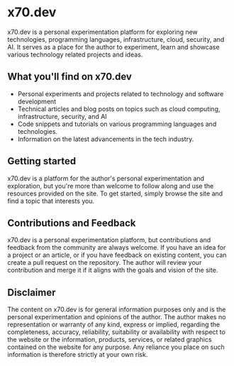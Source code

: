 # x70.dev

x70.dev is a personal experimentation platform for exploring new technologies, programming languages, infrastructure, cloud, security, and AI. It serves as a place for the author to experiment, learn and showcase various technology related projects and ideas.

## What you'll find on x70.dev

- Personal experiments and projects related to technology and software development
- Technical articles and blog posts on topics such as cloud computing, infrastructure, security, and AI
- Code snippets and tutorials on various programming languages and technologies.
- Information on the latest advancements in the tech industry.

## Getting started

x70.dev is a platform for the author's personal experimentation and exploration, but you're more than welcome to follow along and use the resources provided on the site. To get started, simply browse the site and find a topic that interests you.

## Contributions and Feedback

x70.dev is a personal experimentation platform, but contributions and feedback from the community are always welcome. If you have an idea for a project or an article, or if you have feedback on existing content, you can create a pull request on the repository. The author will review your contribution and merge it if it aligns with the goals and vision of the site.

## Disclaimer

The content on x70.dev is for general information purposes only and is the personal experimentation and opinions of the author. The author makes no representation or warranty of any kind, express or implied, regarding the completeness, accuracy, reliability, suitability or availability with respect to the website or the information, products, services, or related graphics contained on the website for any purpose. Any reliance you place on such information is therefore strictly at your own risk.
